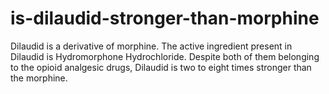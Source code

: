 # is-dilaudid-stronger-than-morphine
Dilaudid is a derivative of morphine. The active ingredient present in Dilaudid is Hydromorphone Hydrochloride. Despite both of them belonging to the opioid analgesic drugs, Dilaudid is two to eight times stronger than the morphine.
